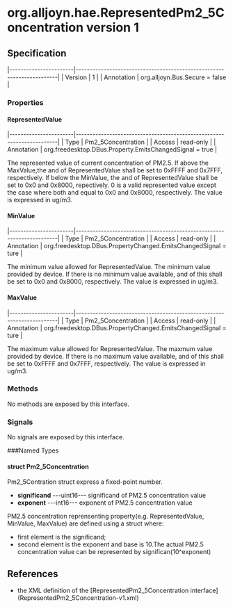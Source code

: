 # org.alljoyn.hae.RepresentedPm2_5Concentration version 1

## Specification

|-----------------------|-----------------------------------------------------------------------|
| Version               | 1                                                                     |
| Annotation            | org.alljoyn.Bus.Secure = false                                        |

### Properties

#### RepresentedValue

|-----------------------|-----------------------------------------------------------------------|
| Type                  | Pm2_5Concentration                                                    |
| Access                | read-only                                                             |
| Annotation            | org.freedesktop.DBus.Property.EmitsChangedSignal = true        |

The represented value of current concentration of PM2.5.
If above the MaxValue,the <significand> and <exponent> of RepresentedValue shall be set to 0xFFFF and 0x7FFF, respectively.
If below the MinValue, the <significand> and <exponent> of RepresentedValue shall be set to 0x0 and 0x8000, repectively.
0 is a valid represented value except the case where both <significand> and <exponent> equal to 0x0 and 0x8000, respectively.
The value is expressed in ug/m3.


#### MinValue

|-----------------------|-----------------------------------------------------------------------|
| Type                  | Pm2_5Concentration                                                    |
| Access                | read-only                                                             |
| Annotation            | org.freedesktop.DBus.PropertyChanged.EmitsChangedSignal = ture        |

The minimum value allowed for RepresentedValue.
The minimum value provided by device.
If there is no minimum value available, <significand> and <exponent> of this shall be set to 0x0 and 0x8000, respectively.
The value is expressed in ug/m3.


#### MaxValue

|-----------------------|-----------------------------------------------------------------------|
| Type                  | Pm2_5Concentration                                                    |
| Access                | read-only                                                             |
| Annotation            | org.freedesktop.DBus.PropertyChanged.EmitsChangedSignal = ture        |

The maximum value allowed for RepresentedValue.
The maxmum value provided by device.
If there is no maximum value available, <significand> and <exponent> of this shall be set to 0xFFFF and 0x7FFF, respectively.
The value is expressed in ug/m3.

### Methods

No methods are exposed by this interface.

### Signals

No signals are exposed by this interface.

###Named Types
#### struct Pm2_5Concentration
Pm2_5Contration struct express a fixed-point number.
  * **significand**  ---uint16--- significand of PM2.5 concentration value
  * **exponent**  ---int16--- exponent of PM2.5 concentration value

PM2.5 concentration reprensenting property(e.g. RepresentedValue, MinValue, MaxValue)
are defined using a struct where:
  * first element is the significand;
  * second element is the exponent and base is 10.The actual PM2.5 concentration value 
  can be represented by significan(10^exponent)
## References
  * the XML definition of the [RepresentedPm2_5Concentration interface] (RepresentedPm2_5Concentration-v1.xml)

